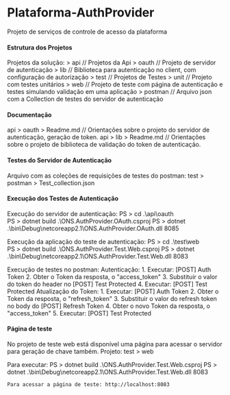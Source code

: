 # Plataforma-AuthProvider
Projeto de serviços de controle de acesso da plataforma


#### Estrutura dos Projetos
Projetos da solução:
    > api              // Projetos da Api
        > oauth        // Projeto de servidor de autenticação
        > lib          // Biblioteca para autenticação no client, com configuração de autorização
    > test             // Projetos de Testes
        > unit         // Projeto com testes unitários
        > web          // Projeto de teste com página de autenticação e testes simulando validação em uma aplicação
        > postman      // Arquivo json com a Collection de testes do servidor de autenticação


#### Documentação

api > oauth > Readme.md    // Orientações sobre o projeto do servidor de autenticação, geração de token.
api > lib > Readme.md      // Orientações sobre o projeto de biblioteca de validação do token de autenticação.


#### Testes do Servidor de Autenticação

Arquivo com as coleções de requisições de testes do postman:
    test > postman > Test_collection.json


#### Execução dos Testes de Autenticação

Execução do servidor de autenticação:
    PS > cd .\api\oauth\
    PS > dotnet build .\ONS.AuthProvider.OAuth.csproj
    PS > dotnet .\bin\Debug\netcoreapp2.1\ONS.AuthProvider.OAuth.dll 8085

Execução da aplicação do teste de autenticação:
    PS > cd .\test\web\
    PS > dotnet build .\ONS.AuthProvider.Test.Web.csproj
    PS > dotnet .\bin\Debug\netcoreapp2.1\ONS.AuthProvider.Test.Web.dll 8083

Execução de testes no postman:
    Autenticação:
        1. Executar: [POST] Auth Token
        2. Obter o Token da resposta, o "access_token"
        3. Substituir o valor do token do header no [POST] Test Protected
        4. Executar: [POST] Test Protected
    Atualização do Token:
        1. Executar: [POST] Auth Token
        2. Obter o Token da resposta, o "refresh_token"
        3. Substituir o valor do refresh token no body do [POST] Refresh Token
        4. Obter o novo Token da resposta, o "access_token"
        5. Executar: [POST] Test Protected        


#### Página de teste

No projeto de teste web está disponível uma página para acessar o servidor para geração de chave também.
Projeto: test > web

Para executar:
    PS > dotnet build .\ONS.AuthProvider.Test.Web.csproj
    PS > dotnet .\bin\Debug\netcoreapp2.1\ONS.AuthProvider.Test.Web.dll 8083

    Para acessar a página de teste: http://localhost:8083
